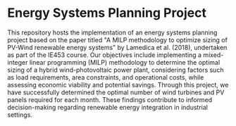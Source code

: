 # Energy Systems Planning Project

This repository hosts the implementation of an energy systems planning project based on the paper titled "A MILP methodology to optimize sizing of PV-Wind renewable energy systems" by Lamedica et al. (2018), undertaken as part of the IE453 course. Our objectives include implementing a mixed-integer linear programming (MILP) methodology to determine the optimal sizing of a hybrid wind-photovoltaic power plant, considering factors such as load requirements, area constraints, and operational costs, while assessing economic viability and potential savings. Through this project, we have successfully determined the optimal number of wind turbines and PV panels required for each month. These findings contribute to informed decision-making regarding renewable energy integration in industrial settings.
 
